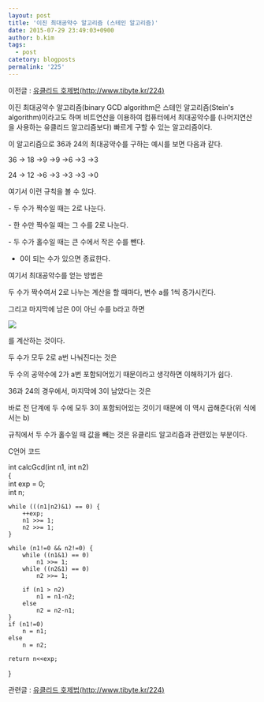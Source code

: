 ```yaml
---
layout: post
title: '이진 최대공약수 알고리즘 (스테인 알고리즘)'
date: 2015-07-29 23:49:03+0900
author: b.kim
tags:
  - post
catetory: blogposts
permalink: '225'
---
```



이전글 : [유클리드 호제법(http://www.tibyte.kr/224)](http://www.tibyte.kr/224)  

  

  

이진 최대공약수 알고리즘(binary GCD algorithm은 스테인 알고리즘(Stein's algorithm)이라고도 하며 비트연산을
이용하여 컴퓨터에서 최대공약수를 (나머지연산을 사용하는 유클리드 알고리즘보다) 빠르게 구할 수 있는 알고리즘이다.

  

이 알고리즘으로 36과 24의 최대공약수를 구하는 예시를 보면 다음과 같다.  

36 → 18 →9 →9 →6 →3 →3

24 → 12 →6 →3 →3 →3 →0

  

여기서 이런 규칙을 볼 수 있다.  

\- 두 수가 짝수일 때는 2로 나눈다.

\- 한 수만 짝수일 때는 그 수를 2로 나눈다.

\- 두 수가 홀수일 때는 큰 수에서 작은 수를 뺀다.

- 0이 되는 수가 있으면 종료한다.  

  

여기서 최대공약수를 얻는 방법은

두 수가 짝수여서 2로 나누는 계산을 할 때마다, 변수 a를 1씩 증가시킨다.

그리고 마지막에 남은 0이 아닌 수를 b라고 하면

![](https://raw.githubusercontent.com/tibyte/blog-res/master/legacy/225/0.png)

를 계산하는 것이다.

  

두 수가 모두 2로 a번 나눠진다는 것은

두 수의 공약수에 2가 a번 포함되어있기 때문이라고 생각하면 이해하기가 쉽다.

  

36과 24의 경우에서, 마지막에 3이 남았다는 것은

바로 전 단계에 두 수에 모두 3이 포함되어있는 것이기 때문에 이 역시 곱해준다(위 식에서는 b)  

  

규칙에서 두 수가 홀수일 때 값을 빼는 것은 유클리드 알고리즘과 관련있는 부분이다.

  

  

  

C언어 코드

int calcGcd(int n1, int n2)  
{  
    int exp = 0;  
    int n;  
  
    while (((n1|n2)&1) == 0) {  
        ++exp;  
        n1 >>= 1;  
        n2 >>= 1;  
    }  
  
    while (n1!=0 && n2!=0) {  
        while ((n1&1) == 0)   
            n1 >>= 1;  
        while ((n2&1) == 0)  
            n2 >>= 1;  
  
        if (n1 > n2)   
            n1 = n1-n2;  
        else  
            n2 = n2-n1;  
    }  
    if (n1!=0)  
        n = n1;  
    else   
        n = n2;  
  
    return n<<exp;  
  
}  

  

  

  

  

관련글 : [유클리드 호제법(http://www.tibyte.kr/224)](http://www.tibyte.kr/224)  

  

  

  

  

  

  

  



